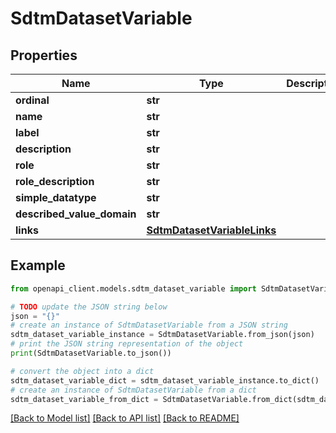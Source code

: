 # SdtmDatasetVariable


## Properties

Name | Type | Description | Notes
------------ | ------------- | ------------- | -------------
**ordinal** | **str** |  | [optional] 
**name** | **str** |  | [optional] 
**label** | **str** |  | [optional] 
**description** | **str** |  | [optional] 
**role** | **str** |  | [optional] 
**role_description** | **str** |  | [optional] 
**simple_datatype** | **str** |  | [optional] 
**described_value_domain** | **str** |  | [optional] 
**links** | [**SdtmDatasetVariableLinks**](SdtmDatasetVariableLinks.md) |  | [optional] 

## Example

```python
from openapi_client.models.sdtm_dataset_variable import SdtmDatasetVariable

# TODO update the JSON string below
json = "{}"
# create an instance of SdtmDatasetVariable from a JSON string
sdtm_dataset_variable_instance = SdtmDatasetVariable.from_json(json)
# print the JSON string representation of the object
print(SdtmDatasetVariable.to_json())

# convert the object into a dict
sdtm_dataset_variable_dict = sdtm_dataset_variable_instance.to_dict()
# create an instance of SdtmDatasetVariable from a dict
sdtm_dataset_variable_from_dict = SdtmDatasetVariable.from_dict(sdtm_dataset_variable_dict)
```
[[Back to Model list]](../README.md#documentation-for-models) [[Back to API list]](../README.md#documentation-for-api-endpoints) [[Back to README]](../README.md)


